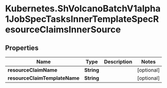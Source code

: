 # Kubernetes.ShVolcanoBatchV1alpha1JobSpecTasksInnerTemplateSpecResourceClaimsInnerSource

## Properties

Name | Type | Description | Notes
------------ | ------------- | ------------- | -------------
**resourceClaimName** | **String** |  | [optional] 
**resourceClaimTemplateName** | **String** |  | [optional] 


